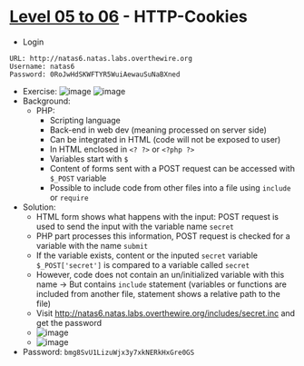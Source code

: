 # [Level 05 to 06](https://overthewire.org/wargames/natas/natas6.html) - HTTP-Cookies

- Login
```
URL: http://natas6.natas.labs.overthewire.org
Username: natas6
Password: 0RoJwHdSKWFTYR5WuiAewauSuNaBXned
```
- Exercise:
![image](https://github.com/user-attachments/assets/fc9700e2-f2c5-4ed0-8a8c-fca73d90683e)
![image](https://github.com/user-attachments/assets/a2c50848-b7d6-44c8-8fe7-f0973b7cb608)
- Background:
  - PHP:
    - Scripting language
    - Back-end in web dev (meaning processed on server side)
    - Can be integrated in HTML (code will not be exposed to user)
    - In HTML enclosed in `<? ?>` or `<?php ?>`
    - Variables start with `$`
    - Content of forms sent with a POST request can be accessed with `$_POST` variable
    - Possible to include code from other files into a file using `include` or `require`
- Solution:
  - HTML form shows what happens with the input: POST request is used to send the input with the variable name `secret`
  - PHP part processes this information, POST request is checked for a variable with the name `submit`
  - If the variable exists, content or the inputed `secret` variable `$_POST['secret']` is compared to a variable called `secret`
  - However, code does not contain an un/initialized variable with this name -> But contains `include` statement (variables or functions are included from another file, statement shows a relative path to the file)
  - Visit http://natas6.natas.labs.overthewire.org/includes/secret.inc and get the password
  - ![image](https://github.com/user-attachments/assets/69de6f22-1716-4156-9004-3499ef289562)
  - ![image](https://github.com/user-attachments/assets/5c41609e-8b4a-43e7-855d-f024f54c7269)
- Password: `bmg8SvU1LizuWjx3y7xkNERkHxGre0GS`
